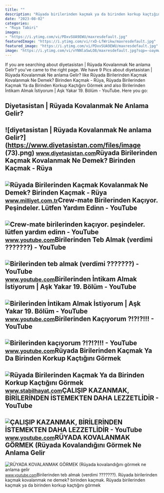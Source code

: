 ```yaml
---
title: ""
description: "Rüyada birilerinden kaçmak ya da birinden korkup kaçtığını görmek"
date: "2023-08-02"
categories:
- "Ruya Tabiri"
images:
- "https://i.ytimg.com/vi/PDxvSUA9EWU/maxresdefault.jpg"
featuredImage: "https://i.ytimg.com/vi/rxD-LfWrikw/maxresdefault.jpg"
featured_image: "https://i.ytimg.com/vi/PDxvSUA9EWU/maxresdefault.jpg"
image: "https://i.ytimg.com/vi/vYNNlaSwLO8/maxresdefault.jpg?sqp=-oaymwEmCIAKENAF8quKqQMa8AEB-AHOBYACgAqKAgwIABABGGUgWChOMA8=&amp;rs=AOn4CLCdkJjCsH4jpHXa3yN6RgVuG1GA9w"
---
```


If you are searching about diyetasistan | Rüyada Kovalanmak Ne anlama Gelir? you've came to the right page. We have 9 Pics about diyetasistan | Rüyada Kovalanmak Ne anlama Gelir? like Rüyada Birilerinden Kaçmak Kovalanmak Ne Demek? Birinden Kaçmak - Rüya, Rüyada Birilerinden Kaçmak Ya da Birinden Korkup Kaçtığını Görmek and also Birilerinden İntikam Almak İstiyorum | Aşk Yakar 19. Bölüm - YouTube. Here you go:

Diyetasistan | Rüyada Kovalanmak Ne Anlama Gelir?
-------------------------------------------------

 ![diyetasistan | Rüyada Kovalanmak Ne anlama Gelir?](https://www.diyetasistan.com/files/image (73).png) <small>www.diyetasistan.com</small>Rüyada Birilerinden Kaçmak Kovalanmak Ne Demek? Birinden Kaçmak - Rüya
----------------------------------------------------------------------

 ![Rüyada Birilerinden Kaçmak Kovalanmak Ne Demek? Birinden Kaçmak - Rüya](https://i2.milimaj.com/i/milliyet/75/0x0/60a9c8e6554282057cb15ff6.jpg) <small>www.milliyet.com.tr</small>Crew-mate Birilerinden Kaçıyor. Peşindeler. Lütfen Yardım Edinn - YouTube
-------------------------------------------------------------------------

 ![Crew-mate birilerinden kaçıyor. peşindeler. lütfen yardım edinn - YouTube](https://i.ytimg.com/vi/HhFN_oPSiVE/maxresdefault.jpg) <small>www.youtube.com</small>Birilerinden Teb Almak (verdimi ???????) - YouTube
--------------------------------------------------

 ![Birilerinden teb almak (verdimi ???????) - YouTube](https://i.ytimg.com/vi/PDxvSUA9EWU/maxresdefault.jpg) <small>www.youtube.com</small>Birilerinden İntikam Almak İstiyorum | Aşk Yakar 19. Bölüm - YouTube
--------------------------------------------------------------------

 ![Birilerinden İntikam Almak İstiyorum | Aşk Yakar 19. Bölüm - YouTube](https://i.ytimg.com/vi/jxfk1NvZRG4/maxresdefault.jpg) <small>www.youtube.com</small>Birilerinden Kaçıyorum ?!?!?!!! - YouTube
-----------------------------------------

 ![Birilerinden kaçıyorum ?!?!?!!! - YouTube](https://i.ytimg.com/vi/vYNNlaSwLO8/maxresdefault.jpg?sqp=-oaymwEmCIAKENAF8quKqQMa8AEB-AHOBYACgAqKAgwIABABGGUgWChOMA8=&rs=AOn4CLCdkJjCsH4jpHXa3yN6RgVuG1GA9w) <small>www.youtube.com</small>Rüyada Birilerinden Kaçmak Ya Da Birinden Korkup Kaçtığını Görmek
-----------------------------------------------------------------

 ![Rüyada Birilerinden Kaçmak Ya da Birinden Korkup Kaçtığını Görmek](https://www.stabilhayat.com/wp-content/uploads/2020/08/ruyada-birilerinden-kacmak-birinden-korkup-kacmak.png) <small>www.stabilhayat.com</small>ÇALIŞIP KAZANMAK, BİRİLERİNDEN İSTEMEKTEN DAHA LEZZETLİDİR - YouTube
--------------------------------------------------------------------

 ![ÇALIŞIP KAZANMAK, BİRİLERİNDEN İSTEMEKTEN DAHA LEZZETLİDİR - YouTube](https://i.ytimg.com/vi/QL6nt0lA_Tw/maxresdefault.jpg?sqp=-oaymwEmCIAKENAF8quKqQMa8AEB-AH-CYAC0AWKAgwIABABGGUgZShlMA8=&rs=AOn4CLACsO-ST7Yg7wNLB0Dwz2Mk6vwdrw) <small>www.youtube.com</small>RÜYADA KOVALANMAK GÖRMEK (Rüyada Kovalandığını Görmek Ne Anlama Gelir
---------------------------------------------------------------------

 ![RÜYADA KOVALANMAK GÖRMEK (Rüyada kovalandığını görmek ne anlama gelir](https://i.ytimg.com/vi/rxD-LfWrikw/maxresdefault.jpg) <small>www.youtube.com</small>Birilerinden teb almak (verdimi ???????). Rüyada birilerinden kaçmak kovalanmak ne demek? birinden kaçmak. Rüyada birilerinden kaçmak ya da birinden korkup kaçtığını görmek
